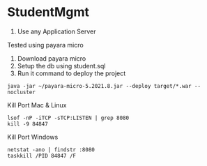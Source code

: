 # StudentMgmt

1. Use any Application Server

Tested using payara micro

1. Download payara micro
2. Setup the db using student.sql
3. Run it
command to deploy the project
```
java -jar ~/payara-micro-5.2021.8.jar --deploy target/*.war --nocluster
```
Kill Port Mac & Linux
```
lsof -nP -iTCP -sTCP:LISTEN | grep 8080                                
kill -9 84847   
```

Kill Port Windows
```
netstat -ano | findstr :8080
taskkill /PID 84847 /F
```
